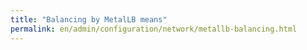 ```yaml
---
title: "Balancing by MetalLB means"
permalink: en/admin/configuration/network/metallb-balancing.html
---
```

